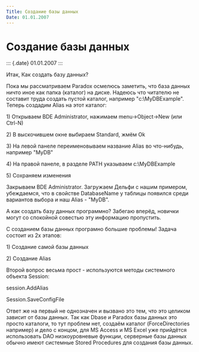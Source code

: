 ```yaml
---
Title: Создание базы данных
Date: 01.01.2007
---
```



Создание базы данных
====================

::: {.date}
01.01.2007
:::

Итак, Как создать базу данных?

Пока мы рассматриваем Paradox осмелюсь заметить, что база данных ничто
иное как папка (каталог) на диске. Надеюсь что читателю не составит
труда создать пустой каталог, например "c:\\MyDBExample". Теперь
создадим Alias на этот каталог:

1\) Открываем BDE Administrator, нажимаем menu-\>Object-\>New (или
Ctrl-N)

2\) В выскочившем окне выбираем Standard, жмём Ok

3\) На левой панеле переименовываем название Alias во что-нибудь,
например "MyDB"

4\) На правой панеле, в разделе PATH указываем c:\\MyDBExample

5\) Сохраняем изменения

Закрываем BDE Administrator. Загружаем Дельфи с нашим примером,
убеждаемся, что в свойстве DatabaseName у таблицы появился среди
вариантов выбора и наш Alias - "MyDB".

А как создать базу данных программно? Забегаю вперёд, новички могут со
спокойной совестью эту информацию пропустить.

С созданием базы данных програмно большие проблемы! Задача состоит из 2х
этапов:

1\) Создание самой базы данных

2\) Создание Alias

Второй вопрос весьма прост - используются методы системного объекта
Session:

session.AddAlias

Session.SaveConfigFile

Ответ же на первый не однозначен и вызвано это тем, что это целиком
зависит от базы данных. Так как Dbase и Paradox базы данных это просто
каталоги, то тут проблем нет, создаём каталог (ForceDirectories
например) и дело с концом, для MS Access и MS Excel уже прийдётся
использовать DAO низкоуровневые функции, серверные базы данных обычно
имеют системные Stored Procedures для создания базы данных.

